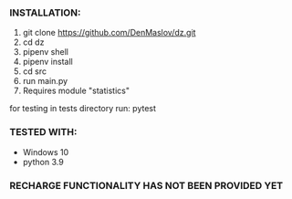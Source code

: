 ### INSTALLATION:
1. git clone https://github.com/DenMaslov/dz.git
2. cd dz
3. pipenv shell
4. pipenv install
5. cd src
6. run main.py
7. Requires module "statistics"

for testing in tests directory run:  pytest

### TESTED WITH:
* Windows 10
* python 3.9

### RECHARGE FUNCTIONALITY HAS NOT BEEN PROVIDED YET
